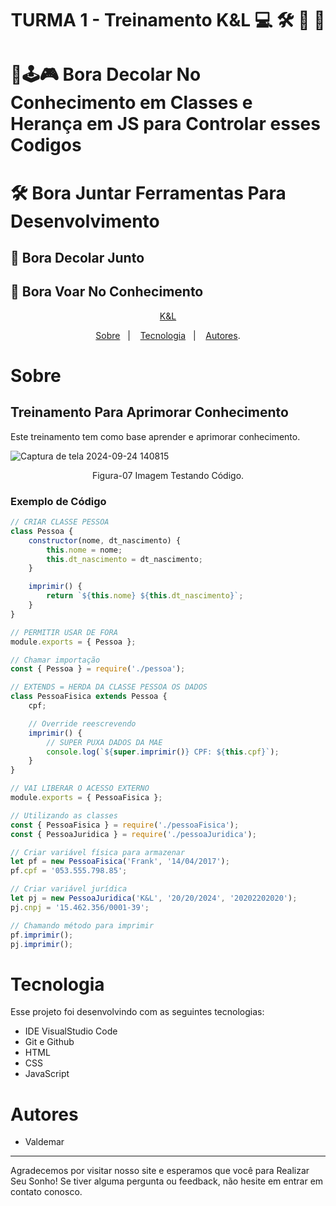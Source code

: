 <h1 align="center"> TURMA 1 - Treinamento K&L 💻 🛠️ 🚀 🛫 </h1>

# 🚀🕹️🎮 Bora Decolar No Conhecimento em Classes e Herança em JS para Controlar esses Codigos

# 🛠️ Bora Juntar Ferramentas Para Desenvolvimento

## 🚀 Bora Decolar Junto 

## 🛫 Bora Voar No Conhecimento

<p align="center"> <a href="https://kellab.com.br/" target="_blank">K&L</a> </p>

<p align="center">
<a href="#sobre">Sobre</a>&nbsp;&nbsp;&nbsp|&nbsp;&nbsp;&nbsp;
<a href="#tecnologia">Tecnologia</a>&nbsp;&nbsp;&nbsp|&nbsp;&nbsp;&nbsp;
<a href="#autores">Autores</a>.
</p>

# Sobre

## Treinamento Para Aprimorar Conhecimento
Este treinamento tem como base aprender e aprimorar conhecimento.

![Captura de tela 2024-09-24 140815](https://github.com/user-attachments/assets/6a8839bb-3a12-4cae-b4a0-d6ac13b39384)

<p align="center">Figura-07 Imagem Testando Código.</p>

### Exemplo de Código

```javascript
// CRIAR CLASSE PESSOA
class Pessoa {
    constructor(nome, dt_nascimento) {
        this.nome = nome;
        this.dt_nascimento = dt_nascimento;
    }

    imprimir() {
        return `${this.nome} ${this.dt_nascimento}`;
    }
}

// PERMITIR USAR DE FORA
module.exports = { Pessoa };
```
```javascript
// Chamar importação
const { Pessoa } = require('./pessoa');

// EXTENDS = HERDA DA CLASSE PESSOA OS DADOS
class PessoaFisica extends Pessoa {
    cpf;

    // Override reescrevendo
    imprimir() {
        // SUPER PUXA DADOS DA MAE
        console.log(`${super.imprimir()} CPF: ${this.cpf}`);
    }
}

// VAI LIBERAR O ACESSO EXTERNO
module.exports = { PessoaFisica };
```
```javascript
// Utilizando as classes
const { PessoaFisica } = require('./pessoaFisica');
const { PessoaJuridica } = require('./pessoaJuridica');

// Criar variável física para armazenar
let pf = new PessoaFisica('Frank', '14/04/2017');
pf.cpf = '053.555.798.85';

// Criar variável jurídica
let pj = new PessoaJuridica('K&L', '20/20/2024', '20202202020');
pj.cnpj = '15.462.356/0001-39';

// Chamando método para imprimir
pf.imprimir();
pj.imprimir();
```

# Tecnologia

Esse projeto foi desenvolvindo com as seguintes tecnologias:

- IDE VisualStudio Code
- Git e Github
- HTML
- CSS
- JavaScript

# Autores
- Valdemar

---

Agradecemos por visitar nosso site e esperamos que você para Realizar Seu Sonho! Se tiver alguma pergunta ou feedback, não hesite em entrar em contato conosco.

